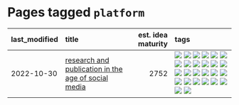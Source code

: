 # Pages tagged `platform`

|last_modified|title|est. idea maturity|tags
|:---|:---|---:|:---|
|2022-10-30|[research and publication in the age of social media](../research-and-social.md)|2752|[![](https://img.shields.io/badge/tag-arxiv-a3a5e9)](../tags/arxiv.md) [![](https://img.shields.io/badge/tag-citation-a682e)](../tags/citation.md) [![](https://img.shields.io/badge/tag-corrections-1661bc)](../tags/corrections.md) [![](https://img.shields.io/badge/tag-credit-296bb1)](../tags/credit.md) [![](https://img.shields.io/badge/tag-curation-606780)](../tags/curation.md) [![](https://img.shields.io/badge/tag-discoverability-9a9fc4)](../tags/discoverability.md) [![](https://img.shields.io/badge/tag-discussion-49fd1a)](../tags/discussion.md) [![](https://img.shields.io/badge/tag-feed-82f6b0)](../tags/feed.md) [![](https://img.shields.io/badge/tag-git-7a169c)](../tags/git.md) [![](https://img.shields.io/badge/tag-github-254eb)](../tags/github.md) [![](https://img.shields.io/badge/tag-historyofscience-fde018)](../tags/historyofscience.md) [![](https://img.shields.io/badge/tag-mastodon-d3fceb)](../tags/mastodon.md) [![](https://img.shields.io/badge/tag-openreview-e13c2b)](../tags/openreview.md) [![](https://img.shields.io/badge/tag-paperswithcode-297b32)](../tags/paperswithcode.md) [![](https://img.shields.io/badge/tag-platform-4ed36d)](../tags/platform.md) [![](https://img.shields.io/badge/tag-publication-1eefac)](../tags/publication.md) [![](https://img.shields.io/badge/tag-reproducibility-e127da)](../tags/reproducibility.md) [![](https://img.shields.io/badge/tag-research-c9145c)](../tags/research.md) [![](https://img.shields.io/badge/tag-retractions-7ffa70)](../tags/retractions.md) [![](https://img.shields.io/badge/tag-search-418eb4)](../tags/search.md) [![](https://img.shields.io/badge/tag-socialmedia-a3de36)](../tags/socialmedia.md) [![](https://img.shields.io/badge/tag-stackoverflow-926797)](../tags/stackoverflow.md) [![](https://img.shields.io/badge/tag-subscription-e2ec85)](../tags/subscription.md) [![](https://img.shields.io/badge/tag-transparency-587798)](../tags/transparency.md) [![](https://img.shields.io/badge/tag-twitter-8b768)](../tags/twitter.md) [![](https://img.shields.io/badge/tag-validation-3c3258)](../tags/validation.md)|